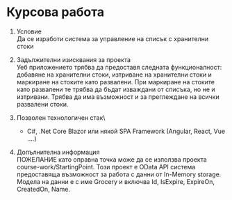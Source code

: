# Курсова работа

1.	Условие\
Да се изработи система за управление на списък с хранителни стоки

2.	Задължителни изисквания за проекта\
Уеб приложението трябва да предоставя следната функционалност: добавяне на хранителни стоки, изтриване на хранителни стоки и маркиране на стоките като развалени. При маркиране на стоките като развалени те трябва да бъдат изваждани от списъка, но не и изтривани. Трябва да има възможност и за преглеждане на всички развалени стоки.

3.	Позволен технологичен стак\
    *	C#, .Net Core Blazor или някой SPA Framework (Angular, React, Vue ....)

4.	Допълнителна информация\
ПОЖЕЛАНИЕ като оправна точка може да се използва проекта course-work/StartingPoint. Този проект e OData API система предоставяща възможност за работа с данни от In-Memory storage. Модела на данни е с име Grocery и включва Id, IsExpire,  ExpireOn, CreatedOn, Name.
